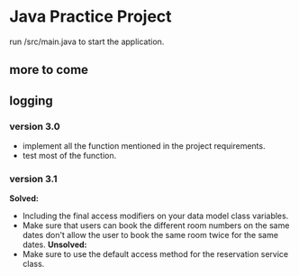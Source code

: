 # Java Practice Project

run /src/main.java to start the application.

## more to come

## logging

### version 3.0
- implement all the function mentioned in the project requirements.
- test most of the function.

### version 3.1
**Solved:**
- Including the final access modifiers on your data model class variables.
- Make sure that users can book the different room numbers on the same dates don't allow the user to book the same room twice for the same dates.
**Unsolved:**
- Make sure to use the default access method for the reservation service class.